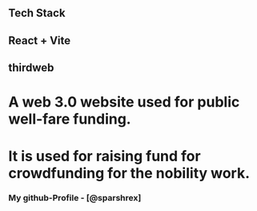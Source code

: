 ## Tech Stack 
## React + Vite 
## thirdweb

# A web 3.0 website used for public well-fare funding.
# It is used for raising fund for crowdfunding for the nobility work.


### My github-Profile - [@sparshrex]
